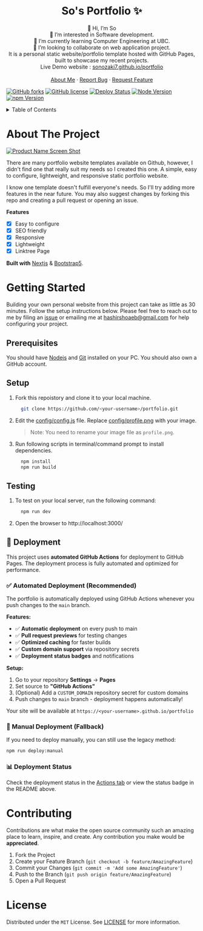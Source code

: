 <!-- PROJECT LOGO -->

<br />
<p align="center">
  <h1 align="center">So's Portfolio ✨</h1>

  <p align="center">
    👋 Hi, I’m So <br />
    👀 I’m interested in Software development. <br />
    🌱 I’m currently learning Computer Engineering at UBC. <br />
    💞️ I’m looking to collaborate on web application project. <br />
    It is a personal static website/portfolio template hosted with GitHub Pages, built to showcase my recent projects.  <br />
    Live Demo website : 
    <a href="https://sonozaki7.github.io/portfolio">sonozaki7.github.io/portfolio</a>
    <br />
    <br />
    <a href="https://sonozaki7.github.io/portfolio">About Me</a>
    ·
    <a href="https://github.com/sonozaki7/portfolio/issues">Report Bug</a>
    ·
    <a href="https://github.com/sonozaki7/portfolio/issues">Request Feature</a>
  </p>
</p>

[![GitHub forks](https://img.shields.io/github/forks/sonozaki7/portfolio?style=for-the-badge)](https://github.com/sonozaki7/portfolio/network)
[![GitHub license](https://img.shields.io/github/license/sonozaki7/portfolio?style=for-the-badge)](https://github.com/sonozaki7/portfolio/blob/main/LICENSE)
[![Deploy Status](https://github.com/sonozaki7/portfolio/actions/workflows/deploy.yml/badge.svg)](https://github.com/sonozaki7/portfolio/actions/workflows/deploy.yml)
[![Node Version](https://img.shields.io/static/v1?label=Node&message=18.x&color=026e00&style=for-the-badge)](https://nodejs.org)
[![npm Version](https://img.shields.io/static/v1?label=npm&message=latest&color=cb0000&style=for-the-badge)](https://nodejs.org)


<!-- TABLE OF CONTENTS -->
<details>
  <summary>Table of Contents</summary>
  <ol>
    <li>
      <a href="#about-the-project">About The Project</a>
    </li>
    <li>
      <a href="#getting-started">Getting Started</a>
      <ul>
        <li><a href="#prerequisites">Prerequisites</a></li>
        <li><a href="#setup">Setup</a></li>
      </ul>
    </li>
    <li><a href="#contributing">Contributing</a></li>
    <li><a href="#license">License</a></li>
  </ol>
</details>



<!-- ABOUT THE PROJECT -->
# About The Project

[![Product Name Screen Shot](https://api.apify.com/v2/key-value-stores/TbuucvYb4FyD8tZeD/records/sonozaki7.github.io-scroll_original)](https://example.com)

There are many portfolio website templates available on Github, however, I didn't find one that really suit my needs so I created this one. A simple, easy to configure, lightweight, and responsive static portfolio website.

I know one template doesn't fulfill everyone's needs. So I'll try adding more features in the near future. You may also suggest changes by forking this repo and creating a pull request or opening an issue.

**Features**

- [x] Easy to configure
- [x] SEO friendly
- [x] Responsive
- [x] Lightweight
- [x] Linktree Page

**Built with** [Nextjs](https://nextjs.org/) & [Bootstrap5](https://getbootstrap.com).



<!-- GETTING STARTED -->
# Getting Started

Building your own personal website from this project can take as little as 30 minutes. Follow the setup instructions below. Please feel free to reach out to me by filing an [issue](https://github.com/hashirshoaeb/portfolio/issues) or emailing me at hashirshoaeb@gmail.com for help configuring your project.

## Prerequisites

You should have [Nodejs](https://nodejs.org/en/) and [Git](https://git-scm.com/downloads) installed on your PC. You should also own a GitHub account.

## Setup

1. Fork this repoistory and clone it to your local machine.
    ```sh
      git clone https://github.com/<your-username>/portfolio.git
    ``` 

2. Edit the [config/config.js](https://github.com/hashirshoaeb/portfolio/blob/main/config/config.js) file. Replace [config/profile.png](https://github.com/hashirshoaeb/portfolio/blob/main/config/profile.png) with your image. 
    >Note: You need to rename your image file as `profile.png`.

3. Run following scripts in terminal/command prompt to install dependencies.
    ```sh
      npm install
      npm run build
    ```
## Testing

1. To test on your local server, run the following command:
    ```sh
      npm run dev
    ```

2. Open the browser to http://localhost:3000/

## 🚀 Deployment

This project uses **automated GitHub Actions** for deployment to GitHub Pages. The deployment process is fully automated and optimized for performance.

### ✅ Automated Deployment (Recommended)

The portfolio is automatically deployed using GitHub Actions whenever you push changes to the `main` branch.

**Features:**
- ✅ **Automatic deployment** on every push to main
- ✅ **Pull request previews** for testing changes
- ✅ **Optimized caching** for faster builds
- ✅ **Custom domain support** via repository secrets
- ✅ **Deployment status badges** and notifications

**Setup:**
1. Go to your repository **Settings** → **Pages**
2. Set source to **"GitHub Actions"**
3. (Optional) Add a `CUSTOM_DOMAIN` repository secret for custom domains
4. Push changes to `main` branch - deployment happens automatically!

Your site will be available at `https://<your-username>.github.io/portfolio`

### 🔧 Manual Deployment (Fallback)

If you need to deploy manually, you can still use the legacy method:

```sh
npm run deploy:manual
```

### 📊 Deployment Status

Check the deployment status in the [Actions tab](https://github.com/sonozaki7/portfolio/actions) or view the status badge in the README above.



<!-- CONTRIBUTING -->
# Contributing

Contributions are what make the open source community such an amazing place to learn, inspire, and create. Any contribution you make would be **appreciated**.

1. Fork the Project
2. Create your Feature Branch (`git checkout -b feature/AmazingFeature`)
3. Commit your Changes (`git commit -m 'Add some AmazingFeature'`)
4. Push to the Branch (`git push origin feature/AmazingFeature`)
5. Open a Pull Request



<!-- LICENSE -->
# License

Distributed under the `MIT` License. See [LICENSE](https://github.com/hashirshoaeb/portfolio/blob/main/LICENSE) for more information.
